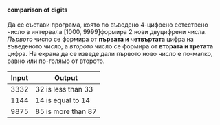 #### comparison of digits

 Да се състави програма, която по въведено 4-цифренo естествено число в интервала [1000, 9999]формира 2 нови двуцифрени числа. 
*Първото* число се формира от **първата и четвъртата** цифра на въведеното число, а *второто* число се формира от **втората и третата** цифра.
На екрана да се изведе дали първото ново число e по-малко, равно или по-голямо от второто.
 
 | Input | Output |
 | --- | --- |
 | 3332 |  32 is less than 33 |
 | 1144 |  14 is equal to 14 |
 | 9875 |  85 is more than 87 |